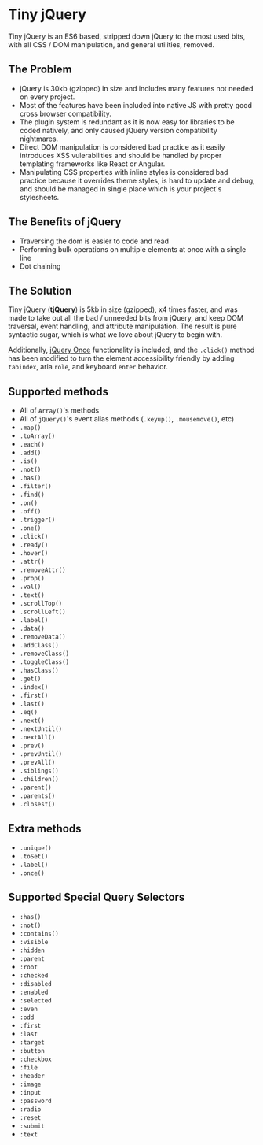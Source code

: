 # Tiny jQuery
Tiny jQuery is an ES6 based, stripped down jQuery to the most used bits, with all CSS / DOM manipulation, and general utilities, removed.

## The Problem
- jQuery is 30kb (gzipped) in size and includes many features not needed on every project.
- Most of the features have been included into native JS with pretty good cross browser compatibility.
- The plugin system is redundant as it is now easy for libraries to be coded natively, and only caused jQuery version compatibility nightmares.
- Direct DOM manipulation is considered bad practice as it easily introduces XSS vulerabilities and should be handled by proper templating frameworks like React or Angular.
- Manipulating CSS properties with inline styles is considered bad practice because it overrides theme styles, is hard to update and debug, and should be managed in single place which is your project's stylesheets.

## The Benefits of jQuery
- Traversing the dom is easier to code and read
- Performing bulk operations on multiple elements at once with a single line
- Dot chaining

## The Solution
Tiny jQuery (**tjQuery**) is 5kb in size (gzipped), x4 times faster, and was made to take out all the bad / unneeded bits from jQuery, and keep DOM traversal, event handling, and attribute manipulation. The result is pure syntactic sugar, which is what we love about jQuery to begin with.

Additionally, [jQuery Once](https://github.com/RobLoach/jquery-once) functionality is included, and the `.click()` method has been modified to turn the element accessibility friendly by adding `tabindex`, aria `role`, and keyboard `enter` behavior.

## Supported methods
- All of `Array()`'s methods
- All of `jQuery()`'s event alias methods (`.keyup()`, `.mousemove()`, etc)
- `.map()`
- `.toArray()`
- `.each()`
- `.add()`
- `.is()`
- `.not()`
- `.has()`
- `.filter()`
- `.find()`
- `.on()`
- `.off()`
- `.trigger()`
- `.one()`
- `.click()`
- `.ready()`
- `.hover()`
- `.attr()`
- `.removeAttr()`
- `.prop()`
- `.val()`
- `.text()`
- `.scrollTop()`
- `.scrollLeft()`
- `.label()`
- `.data()`
- `.removeData()`
- `.addClass()`
- `.removeClass()`
- `.toggleClass()`
- `.hasClass()`
- `.get()`
- `.index()`
- `.first()`
- `.last()`
- `.eq()`
- `.next()`
- `.nextUntil()`
- `.nextAll()`
- `.prev()`
- `.prevUntil()`
- `.prevAll()`
- `.siblings()`
- `.children()`
- `.parent()`
- `.parents()`
- `.closest()`

## Extra methods
- `.unique()`
- `.toSet()`
- `.label()`
- `.once()`

## Supported Special Query Selectors
- `:has()`
- `:not()`
- `:contains()`
- `:visible`
- `:hidden`
- `:parent`
- `:root`
- `:checked`
- `:disabled`
- `:enabled`
- `:selected`
- `:even`
- `:odd`
- `:first`
- `:last`
- `:target`
- `:button`
- `:checkbox`
- `:file`
- `:header`
- `:image`
- `:input`
- `:password`
- `:radio`
- `:reset`
- `:submit`
- `:text`